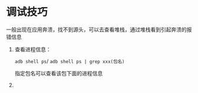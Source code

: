 # 调试技巧

一般出现在应用奔溃，找不到源头，可以去查看堆栈，通过堆栈看到引起奔溃的报错信息

1. 查看进程信息：

   `adb shell ps`/ `adb shell ps | grep xxx(包名)`

   指定包名可以查看该包下面的进程信息

2. 